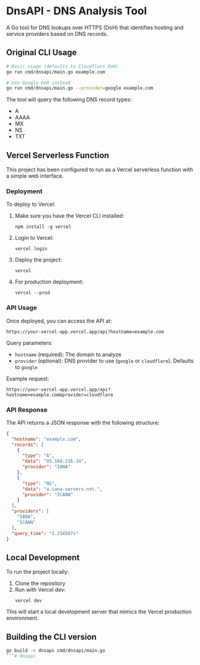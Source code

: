 # DnsAPI - DNS Analysis Tool

A Go tool for DNS lookups over HTTPS (DoH) that identifies hosting and service providers based on DNS records.

## Original CLI Usage

```bash
# Basic usage (defaults to Cloudflare DoH)
go run cmd/dnsapi/main.go example.com

# Use Google DoH instead
go run cmd/dnsapi/main.go --provider=google example.com
```

The tool will query the following DNS record types:
- A
- AAAA
- MX
- NS
- TXT

## Vercel Serverless Function

This project has been configured to run as a Vercel serverless function with a simple web interface.

### Deployment

To deploy to Vercel:

1. Make sure you have the Vercel CLI installed:
   ```
   npm install -g vercel
   ```

2. Login to Vercel:
   ```
   vercel login
   ```

3. Deploy the project:
   ```
   vercel
   ```

4. For production deployment:
   ```
   vercel --prod
   ```

### API Usage

Once deployed, you can access the API at:

```
https://your-vercel-app.vercel.app/api?hostname=example.com
```

Query parameters:
- `hostname` (required): The domain to analyze
- `provider` (optional): DNS provider to use (`google` or `cloudflare`). Defaults to `google`

Example request:
```
https://your-vercel-app.vercel.app/api?hostname=example.com&provider=cloudflare
```

### API Response

The API returns a JSON response with the following structure:

```json
{
  "hostname": "example.com",
  "records": [
    {
      "type": "A",
      "data": "93.184.216.34",
      "provider": "IANA"
    },
    {
      "type": "NS",
      "data": "a.iana-servers.net.",
      "provider": "ICANN"
    }
  ],
  "providers": [
    "IANA",
    "ICANN"
  ],
  "query_time": "1.234567s"
}
```

## Local Development

To run the project locally:

1. Clone the repository
2. Run with Vercel dev:
   ```
   vercel dev
   ```

This will start a local development server that mimics the Vercel production environment.

## Building the CLI version

```bash
go build -o dnsapi cmd/dnsapi/main.go
```# dnsapi
